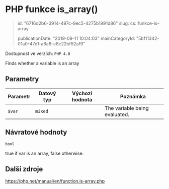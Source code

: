 PHP funkce is_array()
=====================

> id: "6716d2b6-3914-497c-9ec5-4275b1991d86"
> slug:
> 	cs: funkce-is-array
> 
> publicationDate: "2019-09-11 10:04:03"
> mainCategoryId: "5bf11342-01a0-47e1-a6a8-c8c22bf92af9"

Dostupnost ve verzích: `PHP 4.0`

Finds whether a variable is an array


Parametry
--------------

| Parametr | Datový typ | Výchozí hodnota | Poznámka |
|-----|-----|-----|-----|
| `$var` | `mixed` |  | The variable being evaluated. |


Návratové hodnoty
----------------

`bool`

true if var is an array,
false otherwise.

Další zdroje
------------

https://php.net/manual/en/function.is-array.php
